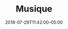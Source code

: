 ---
translationKey: "music"
title: "Musique"
date: 2018-07-29T11:42:00-05:00
description: "music"
---